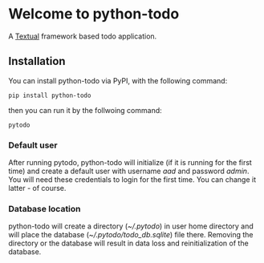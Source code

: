 # Welcome to python-todo

A [Textual](https://github.com/Textualize/textual) framework based todo application.

## Installation

You can install python-todo via PyPI, with the following command:

```
pip install python-todo
```

then you can run it by the follwoing command:
```
pytodo
```
### Default user

After running pytodo, python-todo will initialize (if it is running for the first time)
and create a default user with username *aad* and password *admin*.
You will need these credentials to login for the first time. You can change it latter - of course.


### Database location
python-todo will create a directory (*~/.pytodo*) in user home directory and will place
the database (*~/.pytodo/todo_db.sqlite*) file there. Removing the directory or the
database will result in data loss and reinitialization of the database.
